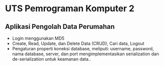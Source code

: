 # UTS Pemrograman Komputer 2

## Aplikasi Pengolah Data Perumahan
* Login menggunakan MD5
* Create, Read, Update, dan Delete Data (CRUD), Cari data, Logout
* Pengaturan properti koneksi database, meliputi: username, password, nama database, server, dan port mengimplementasikan serialization dan de-serialization untuk keamanan data..

